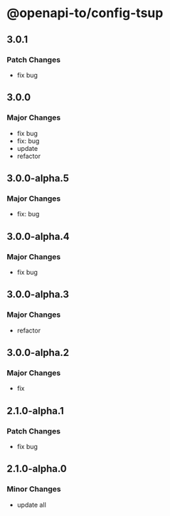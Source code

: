 # @openapi-to/config-tsup

## 3.0.1

### Patch Changes

- fix bug

## 3.0.0

### Major Changes

- fix bug
- fix: bug
- update
- refactor

## 3.0.0-alpha.5

### Major Changes

- fix: bug

## 3.0.0-alpha.4

### Major Changes

- fix bug

## 3.0.0-alpha.3

### Major Changes

- refactor

## 3.0.0-alpha.2

### Major Changes

- fix

## 2.1.0-alpha.1

### Patch Changes

- fix bug

## 2.1.0-alpha.0

### Minor Changes

- update all
